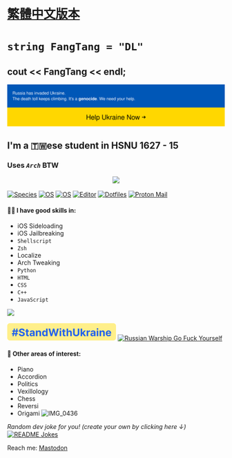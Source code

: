 # [繁體中文版本](https://github.com/olivertzeng/olivertzeng/blob/main/README-zh_TW.md)
# `string FangTang = "DL"`
## cout << FangTang << endl;
[![Stand With Ukraine](https://raw.githubusercontent.com/vshymanskyy/StandWithUkraine/main/banner2-direct.svg)](https://stand-with-ukraine.pp.ua)
## I'm a 🇹🇼ese student in HSNU 1627 - 15
### **Uses *`Arch`* BTW**
<p align="center">
  <a href="https://skillicons.dev">
    <img src="https://skillicons.dev/icons?i=git,py,bash,linux,md,vim,cpp,html,js,css,discord,instagram,github,stackoverflow,wordpress&perline=6" />
  </a>
</p>

[![Species](https://img.shields.io/badge/Species-Homo_sapiens-success?style=flat-square&logo=mailchimp&logoColor=white)](https://en.wikipedia.org/wiki/Homo_sapiens)
[![OS](https://img.shields.io/badge/OS-ArchLinux-informational?style=flat-square&logo=archlinux&logoColor=white)](https://en.wikipedia.org/wiki/Linux)
[![OS](https://img.shields.io/badge/OS-macOS-informational?style=flat-square&logo=apple&logoColor=white)](https://en.wikipedia.org/wiki/MacOS)
[![Editor](https://img.shields.io/badge/Editor-Vim-blue?style=flat-square&logo=vim&logoColor=white)](https://vim.org/)
[![Dotfiles](https://img.shields.io/badge/Setup-Dotfiles-blue?style=flat-square&logo=when-i-work&logoColor=white)](https://github.com/olivertzeng/dotfiles)
[![Proton Mail](https://img.shields.io/badge/Email%20service-Proton%20Mail-informational?style=flat-square&color=8B89CC&logo=protonmail&logoColor=white)](https://proton.me/mail)

#### 🤹‍♂️ I have good skills in:
* iOS Sideloading
* iOS Jailbreaking
* `Shellscript`
* `Zsh`
* Localize
* Arch Tweaking
* `Python`
* `HTML`
* `CSS`
* `C++`
* `JavaScript`

<a href="https://github.com/olivertzeng">
  <img height="137px" src="https://github-readme-stats.vercel.app/api?username=olivertzeng&hide_title=true&hide_border=true&show_icons=true&include_all_commits=true&count_private=true&line_height=21&text_color=000&icon_color=000&bg_color=0,ea6161,ffc64d,fffc4d,52fa5a&theme=graywhite" />

[![Stand With Ukraine](https://raw.githubusercontent.com/vshymanskyy/StandWithUkraine/main/badges/StandWithUkraine.svg)](https://stand-with-ukraine.pp.ua)
[![Russian Warship Go Fuck Yourself](https://raw.githubusercontent.com/vshymanskyy/StandWithUkraine/main/badges/RussianWarship.svg)](https://stand-with-ukraine.pp.ua)

#### 🔬 Other areas of interest:
* Piano
* Accordion
* Politics
* Vexillology
* Chess
* Reversi
* Origami
![IMG_0436](https://github.com/olivertzeng/olivertzeng/assets/86348833/094e21c8-e2fc-4c79-bbb9-5b8d9c283ad7)

<i>Random dev joke for you! (create your own by clicking here ↓)</i><br>
<a href="https://readme-jokes.vercel.app"><img align="center" src="https://readme-jokes.vercel.app/api?bgColor=%23073b4c&textColor=%2306d6a0&aColor=%2306d6a0&borderColor=%2306d6a0" alt="README Jokes"></a>

Reach me:
<a rel="me" href="https://mastodon.social/@olivertzeng">Mastodon</a>

